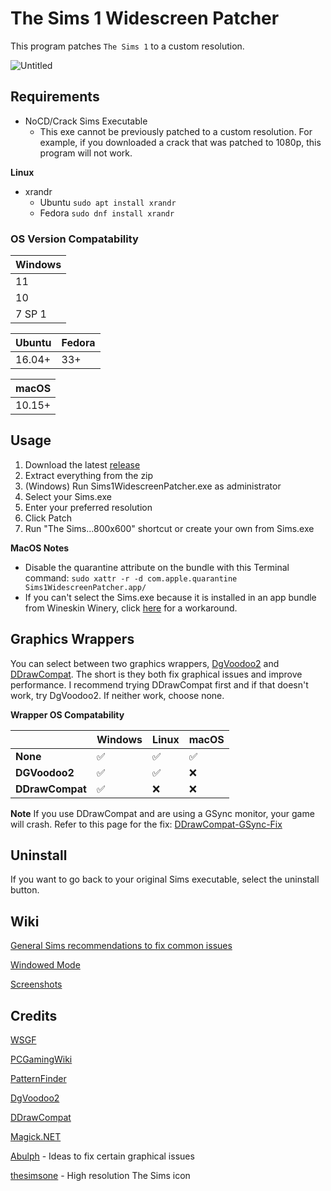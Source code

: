 # The Sims 1 Widescreen Patcher

This program patches `The Sims 1` to a custom resolution.

![Untitled](https://i.imgur.com/BwRreNH.png)

## Requirements

* NoCD/Crack Sims Executable
  * This exe cannot be previously patched to a custom resolution. For example, if you downloaded a crack that was patched to 1080p, this program will not work.

**Linux**

* xrandr
  * Ubuntu ```sudo apt install xrandr``` 
  * Fedora ```sudo dnf install xrandr```

### OS Version Compatability

| Windows |
|---------|
|    11   |
|    10   |
|  7 SP 1 |

| Ubuntu | Fedora |
|--------|--------|
| 16.04+ | 33+    |

| macOS  |
|--------|
| 10.15+ |

## Usage

1. Download the latest [release](https://github.com/FaithBeam/Sims-1-Complete-Collection-Widescreen-Patcher/releases)
2. Extract everything from the zip
3. (Windows) Run Sims1WidescreenPatcher.exe as administrator
4. Select your Sims.exe
5. Enter your preferred resolution
6. Click Patch
7. Run "The Sims...800x600" shortcut or create your own from Sims.exe

**MacOS Notes**

* Disable the quarantine attribute on the bundle with this Terminal command: ```sudo xattr -r -d com.apple.quarantine Sims1WidescreenPatcher.app/```
* If you can't select the Sims.exe because it is installed in an app bundle from Wineskin Winery, click [here](https://github.com/FaithBeam/Sims-1-Complete-Collection-Widescreen-Patcher/wiki/MacOS---How-to-Enter-an-App-Bundle-to-Select-Sims-Exe) for a workaround.

## Graphics Wrappers

You can select between two graphics wrappers, [DgVoodoo2](http://dege.freeweb.hu/dgVoodoo2/dgVoodoo2/) and [DDrawCompat](https://github.com/narzoul/DDrawCompat). The short is they both fix graphical issues and improve performance. I recommend trying DDrawCompat first and if that doesn't work, try DgVoodoo2. If neither work, choose none.

**Wrapper OS Compatability**

|                 | Windows | Linux | macOS |
|-----------------|---------|-------|-------|
| **None**        | ✅       | ✅     | ✅     |
| **DGVoodoo2**   | ✅       | ✅     | ❌     |
| **DDrawCompat** | ✅       | ❌     | ❌     |

**Note**
If you use DDrawCompat and are using a GSync monitor, your game will crash. Refer to this page for the fix: [DDrawCompat-GSync-Fix](https://github.com/FaithBeam/Sims-1-Complete-Collection-Widescreen-Patcher/wiki/DDrawCompat-GSync-Fix)

## Uninstall

If you want to go back to your original Sims executable, select the uninstall button.

## Wiki

[General Sims recommendations to fix common issues](https://github.com/FaithBeam/Sims-1-Complete-Collection-Widescreen-Patcher/wiki/General-Sims-Recommendations)

[Windowed Mode](https://github.com/FaithBeam/Sims-1-Complete-Collection-Widescreen-Patcher/wiki/Windowed-Mode)

[Screenshots](https://github.com/FaithBeam/Sims-1-Complete-Collection-Widescreen-Patcher/wiki/Screenshots)

## Credits

[WSGF](http://www.wsgf.org/dr/sims)

[PCGamingWiki](https://www.pcgamingwiki.com/wiki/The_Sims)

[PatternFinder](https://github.com/mrexodia/PatternFinder)

[DgVoodoo2](http://dege.freeweb.hu/dgVoodoo2/dgVoodoo2/)

[DDrawCompat](https://github.com/narzoul/DDrawCompat)

[Magick.NET](https://github.com/dlemstra/Magick.NET)

[Abulph](https://www.reddit.com/r/thesims/comments/6snibn/the_sims_1_widescreen_fix_1080p/) - Ideas to fix certain graphical issues

[thesimsone](https://www.deviantart.com/thesimsone) - High resolution The Sims icon
